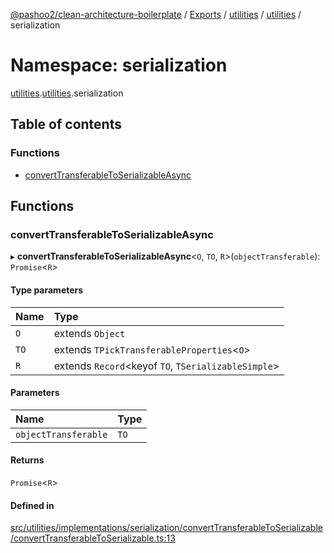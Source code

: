 [@pashoo2/clean-architecture-boilerplate](../README.md) / [Exports](../modules.md) / [utilities](utilities.md) / [utilities](utilities.utilities-1.md) / serialization

# Namespace: serialization

[utilities](utilities.md).[utilities](utilities.utilities-1.md).serialization

## Table of contents

### Functions

- [convertTransferableToSerializableAsync](utilities.utilities-1.serialization.md#converttransferabletoserializableasync)

## Functions

### convertTransferableToSerializableAsync

▸ **convertTransferableToSerializableAsync**<`O`, `TO`, `R`\>(`objectTransferable`): `Promise`<`R`\>

#### Type parameters

| Name | Type |
| :------ | :------ |
| `O` | extends `Object` |
| `TO` | extends `TPickTransferableProperties`<`O`\> |
| `R` | extends `Record`<keyof `TO`, `TSerializableSimple`\> |

#### Parameters

| Name | Type |
| :------ | :------ |
| `objectTransferable` | `TO` |

#### Returns

`Promise`<`R`\>

#### Defined in

[src/utilities/implementations/serialization/convertTransferableToSerializable/convertTransferableToSerializable.ts:13](https://github.com/pashoo2/clean-architecture-boilerplate/blob/914ff8c/src/utilities/implementations/serialization/convertTransferableToSerializable/convertTransferableToSerializable.ts#L13)
